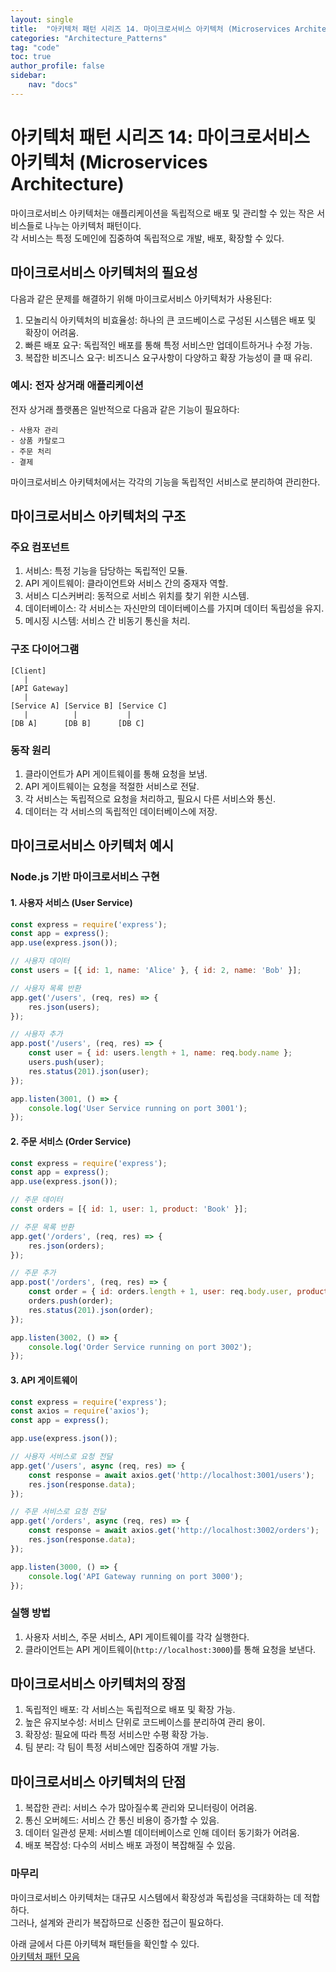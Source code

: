 ```yaml
---
layout: single
title:  "아키텍처 패턴 시리즈 14. 마이크로서비스 아키텍처 (Microservices Architecture)"
categories: "Architecture_Patterns"
tag: "code"
toc: true
author_profile: false
sidebar:
    nav: "docs"
---
```


# 아키텍처 패턴 시리즈 14: 마이크로서비스 아키텍처 (Microservices Architecture)

마이크로서비스 아키텍처는 애플리케이션을 독립적으로 배포 및 관리할 수 있는 작은 서비스들로 나누는 아키텍처 패턴이다.  
각 서비스는 특정 도메인에 집중하여 독립적으로 개발, 배포, 확장할 수 있다.  

## 마이크로서비스 아키텍처의 필요성

다음과 같은 문제를 해결하기 위해 마이크로서비스 아키텍처가 사용된다:

1. 모놀리식 아키텍처의 비효율성: 하나의 큰 코드베이스로 구성된 시스템은 배포 및 확장이 어려움.  
2. 빠른 배포 요구: 독립적인 배포를 통해 특정 서비스만 업데이트하거나 수정 가능.  
3. 복잡한 비즈니스 요구: 비즈니스 요구사항이 다양하고 확장 가능성이 클 때 유리.  

### 예시: 전자 상거래 애플리케이션

전자 상거래 플랫폼은 일반적으로 다음과 같은 기능이 필요하다:  

```
- 사용자 관리
- 상품 카탈로그
- 주문 처리
- 결제
```

마이크로서비스 아키텍처에서는 각각의 기능을 독립적인 서비스로 분리하여 관리한다.  

## 마이크로서비스 아키텍처의 구조

### 주요 컴포넌트

1. 서비스: 특정 기능을 담당하는 독립적인 모듈.  
2. API 게이트웨이: 클라이언트와 서비스 간의 중재자 역할.  
3. 서비스 디스커버리: 동적으로 서비스 위치를 찾기 위한 시스템.  
4. 데이터베이스: 각 서비스는 자신만의 데이터베이스를 가지며 데이터 독립성을 유지.  
5. 메시징 시스템: 서비스 간 비동기 통신을 처리.  

### 구조 다이어그램

```
[Client]
   |
[API Gateway]
   |
[Service A] [Service B] [Service C]
   |          |           |
[DB A]      [DB B]      [DB C]
```

### 동작 원리

1. 클라이언트가 API 게이트웨이를 통해 요청을 보냄.  
2. API 게이트웨이는 요청을 적절한 서비스로 전달.  
3. 각 서비스는 독립적으로 요청을 처리하고, 필요시 다른 서비스와 통신.  
4. 데이터는 각 서비스의 독립적인 데이터베이스에 저장.  

## 마이크로서비스 아키텍처 예시

### Node.js 기반 마이크로서비스 구현

#### 1. 사용자 서비스 (User Service)

```javascript
const express = require('express');
const app = express();
app.use(express.json());

// 사용자 데이터
const users = [{ id: 1, name: 'Alice' }, { id: 2, name: 'Bob' }];

// 사용자 목록 반환
app.get('/users', (req, res) => {
    res.json(users);
});

// 사용자 추가
app.post('/users', (req, res) => {
    const user = { id: users.length + 1, name: req.body.name };
    users.push(user);
    res.status(201).json(user);
});

app.listen(3001, () => {
    console.log('User Service running on port 3001');
});
```

#### 2. 주문 서비스 (Order Service)

```javascript
const express = require('express');
const app = express();
app.use(express.json());

// 주문 데이터
const orders = [{ id: 1, user: 1, product: 'Book' }];

// 주문 목록 반환
app.get('/orders', (req, res) => {
    res.json(orders);
});

// 주문 추가
app.post('/orders', (req, res) => {
    const order = { id: orders.length + 1, user: req.body.user, product: req.body.product };
    orders.push(order);
    res.status(201).json(order);
});

app.listen(3002, () => {
    console.log('Order Service running on port 3002');
});
```

#### 3. API 게이트웨이

```javascript
const express = require('express');
const axios = require('axios');
const app = express();

app.use(express.json());

// 사용자 서비스로 요청 전달
app.get('/users', async (req, res) => {
    const response = await axios.get('http://localhost:3001/users');
    res.json(response.data);
});

// 주문 서비스로 요청 전달
app.get('/orders', async (req, res) => {
    const response = await axios.get('http://localhost:3002/orders');
    res.json(response.data);
});

app.listen(3000, () => {
    console.log('API Gateway running on port 3000');
});
```

### 실행 방법

1. 사용자 서비스, 주문 서비스, API 게이트웨이를 각각 실행한다.
2. 클라이언트는 API 게이트웨이(`http://localhost:3000`)를 통해 요청을 보낸다.

## 마이크로서비스 아키텍처의 장점

1. 독립적인 배포: 각 서비스는 독립적으로 배포 및 확장 가능.  
2. 높은 유지보수성: 서비스 단위로 코드베이스를 분리하여 관리 용이.  
3. 확장성: 필요에 따라 특정 서비스만 수평 확장 가능.  
4. 팀 분리: 각 팀이 특정 서비스에만 집중하여 개발 가능.  

## 마이크로서비스 아키텍처의 단점

1. 복잡한 관리: 서비스 수가 많아질수록 관리와 모니터링이 어려움.  
2. 통신 오버헤드: 서비스 간 통신 비용이 증가할 수 있음.  
3. 데이터 일관성 문제: 서비스별 데이터베이스로 인해 데이터 동기화가 어려움.  
4. 배포 복잡성: 다수의 서비스 배포 과정이 복잡해질 수 있음.  

### 마무리

마이크로서비스 아키텍처는 대규모 시스템에서 확장성과 독립성을 극대화하는 데 적합하다.  
그러나, 설계와 관리가 복잡하므로 신중한 접근이 필요하다.  


아래 글에서 다른 아키텍쳐 패턴들을 확인할 수 있다.  
[아키텍처 패턴 모음](https://gihak111.github.io/architecture_patterns/2024/12/04/Type_of_Architecture_Patterns_upload.html)  
